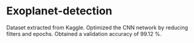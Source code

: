 # Exoplanet-detection
Dataset extracted from Kaggle. Optimized the CNN network by reducing filters and epochs. Obtained a validation accuracy of 99.12 %.
